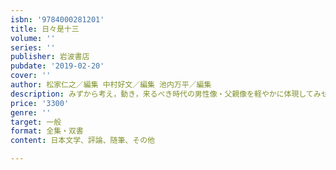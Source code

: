```yaml
---
isbn: '9784000281201'
title: 日々是十三
volume: ''
series: ''
publisher: 岩波書店
pubdate: '2019-02-20'
cover: ''
author: 松家仁之／編集 中村好文／編集 池内万平／編集
description: みずから考え，動き，来るべき時代の男性像・父親像を軽やかに体現してみせた，伊丹十三が見つめる人の心．
price: '3300'
genre: ''
target: 一般
format: 全集・双書
content: 日本文学、評論、随筆、その他

---
```

